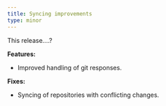 ```yaml
---
title: Syncing improvements
type: minor
---
```


This release....?

**Features:**

* Improved handling of git responses.

**Fixes:**

* Syncing of repositories with conflicting changes.